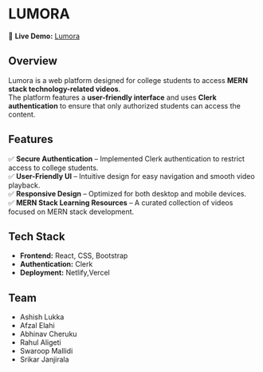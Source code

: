 # LUMORA 

🚀 **Live Demo:**  [Lumora](https://lumora-stack.netlify.app/)  

## Overview  
Lumora is a web platform designed for college students to access **MERN stack technology-related videos**.  
The platform features a **user-friendly interface** and uses **Clerk authentication** to ensure that only authorized students can access the content.  

## Features  
✅ **Secure Authentication** – Implemented Clerk authentication to restrict access to college students.  
✅ **User-Friendly UI** – Intuitive design for easy navigation and smooth video playback.  
✅ **Responsive Design** – Optimized for both desktop and mobile devices.  
✅ **MERN Stack Learning Resources** – A curated collection of videos focused on MERN stack development.  

## Tech Stack  
- **Frontend:** React, CSS, Bootstrap  
- **Authentication:** Clerk  
- **Deployment:** Netlify,Vercel

## Team
- Ashish Lukka
- Afzal Elahi
- Abhinav Cheruku
- Rahul Aligeti
- Swaroop Mallidi
- Srikar Janjirala
